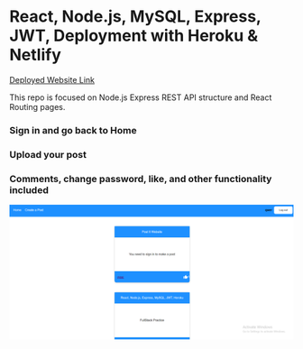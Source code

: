 <h1> React, Node.js, MySQL, Express, JWT, Deployment with Heroku & Netlify </h1>
<a href ="https://main--keen-sopapillas-fead86.netlify.app/"> Deployed Website Link </a>


<p></p>

This repo is focused on Node.js Express REST API structure and React Routing pages. 

<p/>

<h3>Sign in and go back to Home</h3>
<h3>Upload your post</h3>
<h3>Comments, change password, like, and other functionality included</h3>

<p align="center">
  <img src="/post it.png" width="600" title="image text">
</p>
